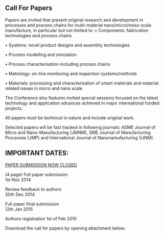 ## Call For Papers

Papers are invited that present original research and development in processes and process chains for multi-material nano/micro/meso scale manufacture, in particular but not limited to:
• Components: fabrication technologies and process chains

• Systems: novel product designs and assembly technologies

• Process modelling and simulation

• Process characterisation including process chains

• Metrology: on-line monitoring and inspection systems/methods

• Materials: processing and characterisation of smart materials and material related issues in micro and nano scale

The Conference also features invited special sessions focused on the latest technology and application advances achieved in major international funded projects.


 All papers must be technical in nature and include original work.



Selected papers will be fast tracked in following journals: ASME Journal of Micro and Nano-Manufacturing (JMNM), SME Journal of Manufacturing Processes (JMP) and International Journal of Nanonamufacturing (IJNM).


## IMPORTANT DATES:


[PAPER SUBMISSION NOW CLOSED](http://conference.4m-association.org)

(4 page)  Full paper submission  
 1st Nov 2014  

 Review feedback to authors  
 30th Dec 2014 

 Full paper final submission  
12th Jan 2015 

 Authors registration 
 1st of Feb 2015  

Download the call for papers by opening attachment below.